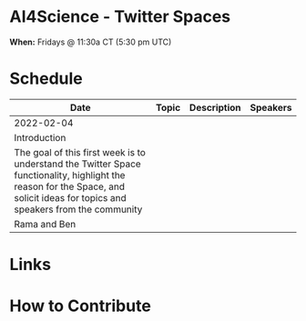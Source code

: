 # AI4Science - Twitter Spaces  

**When:** Fridays @ 11:30a CT (5:30 pm UTC)

# Schedule
| Date      | Topic | Description |Speakers |
| ----------- | ----------- |  ----------- |  ----------- |
| 2022-02-04     
| Introduction 
| The goal of this first week is to understand the Twitter Space functionality, highlight the reason for the Space, and solicit ideas for topics and speakers from the community
| Rama and Ben


# Links

# How to Contribute
<TBD>

